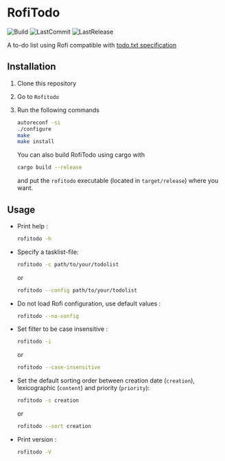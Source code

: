 # **RofiTodo**

![Build](https://github.com/Any0ne22/RofiTodo/actions/workflows/rust.yml/badge.svg)
![LastCommit](https://img.shields.io/github/last-commit/Any0ne22/RofiTodo)
![LastRelease](https://img.shields.io/github/v/release/Any0ne22/RofiTodo)

A to-do list using Rofi compatible with [todo.txt specification](https://github.com/todotxt/todo.txt)

## **Installation**

1) Clone this repository
2) Go to `Rofitodo`
3) Run the following commands

    ```bash
    autoreconf -si
    ./configure
    make
    make install
    ```

    You can also build RofiTodo using cargo with

    ```bash
    cargo build --release
    ```

    and put the `rofitodo` executable (located in `target/release`) where you want.

## **Usage**

- Print help :

    ```bash
    rofitodo -h
    ```

- Specify a tasklist-file:

    ```bash
    rofitodo -c path/to/your/todolist
    ```

    or

    ```bash
    rofitodo --config path/to/your/todolist
    ```

- Do not load Rofi configuration, use default values :

    ```bash
    rofitodo --no-config
    ```

- Set filter to be case insensitive :

    ```bash
    rofitodo -i
    ```

    or

    ```bash
    rofitodo --case-insensitive
    ```

- Set the default sorting order between creation date (`creation`), lexicographic (`content`) and priority (`priority`):

    ```bash
    rofitodo -s creation
    ```

    or

    ```bash
    rofitodo --sort creation
    ```

- Print version :

    ```bash
    rofitodo -V
    ```
